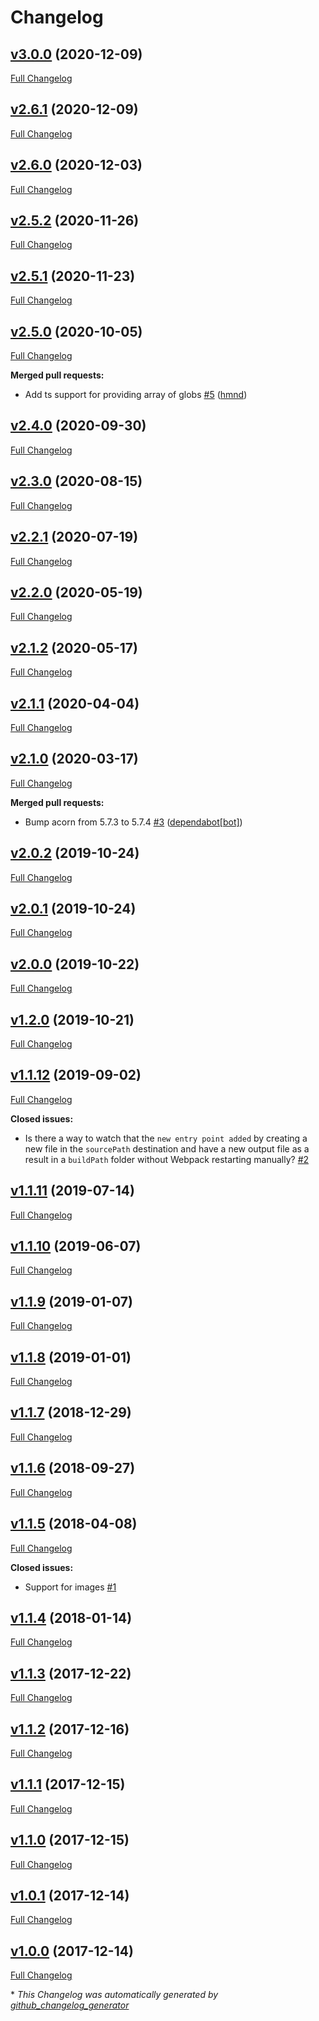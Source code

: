 # Changelog

## [v3.0.0](https://github.com/sectsect/webpack-sweet-entry/tree/v3.0.0) (2020-12-09)

[Full Changelog](https://github.com/sectsect/webpack-sweet-entry/compare/v2.6.1...v3.0.0)

## [v2.6.1](https://github.com/sectsect/webpack-sweet-entry/tree/v2.6.1) (2020-12-09)

[Full Changelog](https://github.com/sectsect/webpack-sweet-entry/compare/v2.6.0...v2.6.1)

## [v2.6.0](https://github.com/sectsect/webpack-sweet-entry/tree/v2.6.0) (2020-12-03)

[Full Changelog](https://github.com/sectsect/webpack-sweet-entry/compare/v2.5.2...v2.6.0)

## [v2.5.2](https://github.com/sectsect/webpack-sweet-entry/tree/v2.5.2) (2020-11-26)

[Full Changelog](https://github.com/sectsect/webpack-sweet-entry/compare/v2.5.1...v2.5.2)

## [v2.5.1](https://github.com/sectsect/webpack-sweet-entry/tree/v2.5.1) (2020-11-23)

[Full Changelog](https://github.com/sectsect/webpack-sweet-entry/compare/v2.5.0...v2.5.1)

## [v2.5.0](https://github.com/sectsect/webpack-sweet-entry/tree/v2.5.0) (2020-10-05)

[Full Changelog](https://github.com/sectsect/webpack-sweet-entry/compare/v2.4.0...v2.5.0)

**Merged pull requests:**

- Add ts support for providing array of globs [\#5](https://github.com/sectsect/webpack-sweet-entry/pull/5) ([hmnd](https://github.com/hmnd))

## [v2.4.0](https://github.com/sectsect/webpack-sweet-entry/tree/v2.4.0) (2020-09-30)

[Full Changelog](https://github.com/sectsect/webpack-sweet-entry/compare/v2.3.0...v2.4.0)

## [v2.3.0](https://github.com/sectsect/webpack-sweet-entry/tree/v2.3.0) (2020-08-15)

[Full Changelog](https://github.com/sectsect/webpack-sweet-entry/compare/v2.2.1...v2.3.0)

## [v2.2.1](https://github.com/sectsect/webpack-sweet-entry/tree/v2.2.1) (2020-07-19)

[Full Changelog](https://github.com/sectsect/webpack-sweet-entry/compare/v2.2.0...v2.2.1)

## [v2.2.0](https://github.com/sectsect/webpack-sweet-entry/tree/v2.2.0) (2020-05-19)

[Full Changelog](https://github.com/sectsect/webpack-sweet-entry/compare/v2.1.2...v2.2.0)

## [v2.1.2](https://github.com/sectsect/webpack-sweet-entry/tree/v2.1.2) (2020-05-17)

[Full Changelog](https://github.com/sectsect/webpack-sweet-entry/compare/v2.1.1...v2.1.2)

## [v2.1.1](https://github.com/sectsect/webpack-sweet-entry/tree/v2.1.1) (2020-04-04)

[Full Changelog](https://github.com/sectsect/webpack-sweet-entry/compare/v2.1.0...v2.1.1)

## [v2.1.0](https://github.com/sectsect/webpack-sweet-entry/tree/v2.1.0) (2020-03-17)

[Full Changelog](https://github.com/sectsect/webpack-sweet-entry/compare/v2.0.2...v2.1.0)

**Merged pull requests:**

- Bump acorn from 5.7.3 to 5.7.4 [\#3](https://github.com/sectsect/webpack-sweet-entry/pull/3) ([dependabot[bot]](https://github.com/apps/dependabot))

## [v2.0.2](https://github.com/sectsect/webpack-sweet-entry/tree/v2.0.2) (2019-10-24)

[Full Changelog](https://github.com/sectsect/webpack-sweet-entry/compare/v2.0.1...v2.0.2)

## [v2.0.1](https://github.com/sectsect/webpack-sweet-entry/tree/v2.0.1) (2019-10-24)

[Full Changelog](https://github.com/sectsect/webpack-sweet-entry/compare/v2.0.0...v2.0.1)

## [v2.0.0](https://github.com/sectsect/webpack-sweet-entry/tree/v2.0.0) (2019-10-22)

[Full Changelog](https://github.com/sectsect/webpack-sweet-entry/compare/v1.2.0...v2.0.0)

## [v1.2.0](https://github.com/sectsect/webpack-sweet-entry/tree/v1.2.0) (2019-10-21)

[Full Changelog](https://github.com/sectsect/webpack-sweet-entry/compare/v1.1.12...v1.2.0)

## [v1.1.12](https://github.com/sectsect/webpack-sweet-entry/tree/v1.1.12) (2019-09-02)

[Full Changelog](https://github.com/sectsect/webpack-sweet-entry/compare/v1.1.11...v1.1.12)

**Closed issues:**

- Is there a way to watch that the `new entry point added` by creating a new file in the `sourcePath` destination and have a new output file as a result in a `buildPath` folder without Webpack restarting manually? [\#2](https://github.com/sectsect/webpack-sweet-entry/issues/2)

## [v1.1.11](https://github.com/sectsect/webpack-sweet-entry/tree/v1.1.11) (2019-07-14)

[Full Changelog](https://github.com/sectsect/webpack-sweet-entry/compare/v1.1.10...v1.1.11)

## [v1.1.10](https://github.com/sectsect/webpack-sweet-entry/tree/v1.1.10) (2019-06-07)

[Full Changelog](https://github.com/sectsect/webpack-sweet-entry/compare/v1.1.9...v1.1.10)

## [v1.1.9](https://github.com/sectsect/webpack-sweet-entry/tree/v1.1.9) (2019-01-07)

[Full Changelog](https://github.com/sectsect/webpack-sweet-entry/compare/v1.1.8...v1.1.9)

## [v1.1.8](https://github.com/sectsect/webpack-sweet-entry/tree/v1.1.8) (2019-01-01)

[Full Changelog](https://github.com/sectsect/webpack-sweet-entry/compare/v1.1.7...v1.1.8)

## [v1.1.7](https://github.com/sectsect/webpack-sweet-entry/tree/v1.1.7) (2018-12-29)

[Full Changelog](https://github.com/sectsect/webpack-sweet-entry/compare/v1.1.6...v1.1.7)

## [v1.1.6](https://github.com/sectsect/webpack-sweet-entry/tree/v1.1.6) (2018-09-27)

[Full Changelog](https://github.com/sectsect/webpack-sweet-entry/compare/v1.1.5...v1.1.6)

## [v1.1.5](https://github.com/sectsect/webpack-sweet-entry/tree/v1.1.5) (2018-04-08)

[Full Changelog](https://github.com/sectsect/webpack-sweet-entry/compare/v1.1.4...v1.1.5)

**Closed issues:**

- Support for images [\#1](https://github.com/sectsect/webpack-sweet-entry/issues/1)

## [v1.1.4](https://github.com/sectsect/webpack-sweet-entry/tree/v1.1.4) (2018-01-14)

[Full Changelog](https://github.com/sectsect/webpack-sweet-entry/compare/v1.1.3...v1.1.4)

## [v1.1.3](https://github.com/sectsect/webpack-sweet-entry/tree/v1.1.3) (2017-12-22)

[Full Changelog](https://github.com/sectsect/webpack-sweet-entry/compare/v1.1.2...v1.1.3)

## [v1.1.2](https://github.com/sectsect/webpack-sweet-entry/tree/v1.1.2) (2017-12-16)

[Full Changelog](https://github.com/sectsect/webpack-sweet-entry/compare/v1.1.1...v1.1.2)

## [v1.1.1](https://github.com/sectsect/webpack-sweet-entry/tree/v1.1.1) (2017-12-15)

[Full Changelog](https://github.com/sectsect/webpack-sweet-entry/compare/v1.1.0...v1.1.1)

## [v1.1.0](https://github.com/sectsect/webpack-sweet-entry/tree/v1.1.0) (2017-12-15)

[Full Changelog](https://github.com/sectsect/webpack-sweet-entry/compare/v1.0.1...v1.1.0)

## [v1.0.1](https://github.com/sectsect/webpack-sweet-entry/tree/v1.0.1) (2017-12-14)

[Full Changelog](https://github.com/sectsect/webpack-sweet-entry/compare/v1.0.0...v1.0.1)

## [v1.0.0](https://github.com/sectsect/webpack-sweet-entry/tree/v1.0.0) (2017-12-14)

[Full Changelog](https://github.com/sectsect/webpack-sweet-entry/compare/0f6169f7d0ce77b710a20a28a851a3c2030f308d...v1.0.0)



\* *This Changelog was automatically generated by [github_changelog_generator](https://github.com/github-changelog-generator/github-changelog-generator)*
